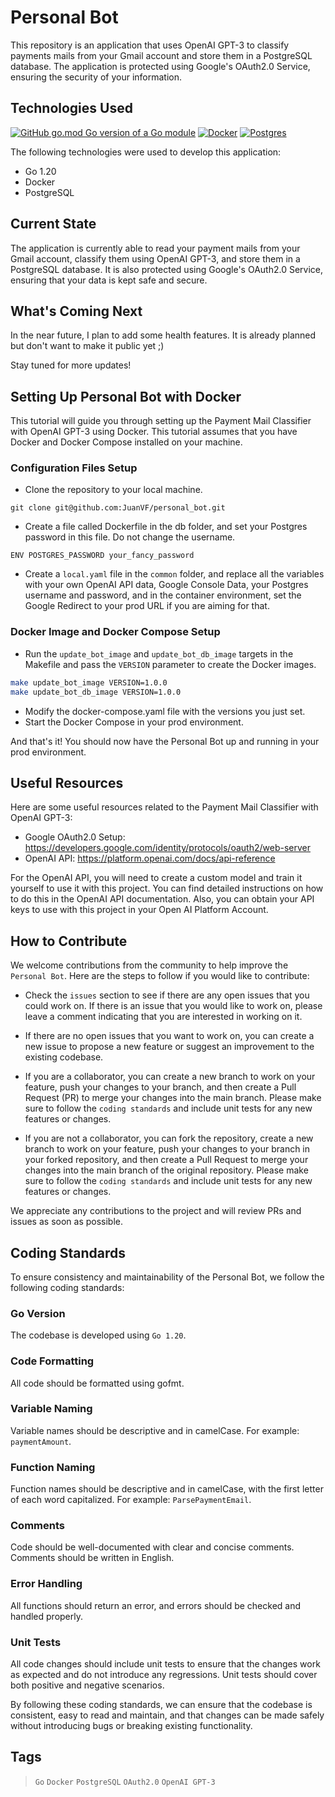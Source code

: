 # Personal Bot

This repository is an application that uses OpenAI GPT-3 to classify payments mails from your Gmail account and store them in a PostgreSQL database. The application is protected using Google's OAuth2.0 Service, ensuring the security of your information.

## Technologies Used

[![GitHub go.mod Go version of a Go module](https://img.shields.io/badge/Go-00ADD8?style=for-the-badge&logo=go&logoColor=white)](https://img.shields.io/badge/Go-00ADD8?style=for-the-badge&logo=go&logoColor=white)
[![Docker](https://img.shields.io/badge/Docker-2CA5E0?style=for-the-badge&logo=docker&logoColor=white)](https://img.shields.io/badge/Docker-2CA5E0?style=for-the-badge&logo=docker&logoColor=white)
[![Postgres](https://img.shields.io/badge/PostgreSQL-316192?style=for-the-badge&logo=postgresql&logoColor=white)](https://img.shields.io/badge/PostgreSQL-316192?style=for-the-badge&logo=postgresql&logoColor=white)

The following technologies were used to develop this application:

- Go 1.20
- Docker
- PostgreSQL

## Current State

The application is currently able to read your payment mails from your Gmail account, classify them using OpenAI GPT-3, and store them in a PostgreSQL database. It is also protected using Google's OAuth2.0 Service, ensuring that your data is kept safe and secure.

## What's Coming Next

In the near future, I plan to add some health features. It is already planned but don't want to make it public yet ;\)

Stay tuned for more updates!

## Setting Up Personal Bot with Docker

This tutorial will guide you through setting up the Payment Mail Classifier with OpenAI GPT-3 using Docker. This tutorial assumes that you have Docker and Docker Compose installed on your machine.

### Configuration Files Setup

- Clone the repository to your local machine.

`git clone git@github.com:JuanVF/personal_bot.git`

- Create a file called Dockerfile in the db folder, and set your Postgres password in this file. Do not change the username.

```docker
ENV POSTGRES_PASSWORD your_fancy_password
```

- Create a `local.yaml` file in the `common` folder, and replace all the variables with your own OpenAI API data, Google Console Data, your Postgres username and password, and in the container environment, set the Google Redirect to your prod URL if you are aiming for that.

### Docker Image and Docker Compose Setup

- Run the `update_bot_image` and `update_bot_db_image` targets in the Makefile and pass the `VERSION` parameter to create the Docker images.

```bash
make update_bot_image VERSION=1.0.0
make update_bot_db_image VERSION=1.0.0
```

- Modify the docker-compose.yaml file with the versions you just set.
- Start the Docker Compose in your prod environment.

And that's it! You should now have the Personal Bot up and running in your prod environment.

## Useful Resources

Here are some useful resources related to the Payment Mail Classifier with OpenAI GPT-3:

- Google OAuth2.0 Setup: https://developers.google.com/identity/protocols/oauth2/web-server
- OpenAI API: https://platform.openai.com/docs/api-reference

For the OpenAI API, you will need to create a custom model and train it yourself to use it with this project. You can find detailed instructions on how to do this in the OpenAI API documentation. Also, you can obtain your API keys to use with this project in your Open AI Platform Account.

## How to Contribute

We welcome contributions from the community to help improve the `Personal Bot`. Here are the steps to follow if you would like to contribute:

- Check the `issues` section to see if there are any open issues that you could work on. If there is an issue that you would like to work on, please leave a comment indicating that you are interested in working on it.

- If there are no open issues that you want to work on, you can create a new issue to propose a new feature or suggest an improvement to the existing codebase.

- If you are a collaborator, you can create a new branch to work on your feature, push your changes to your branch, and then create a Pull Request (PR) to merge your changes into the main branch. Please make sure to follow the `coding standards` and include unit tests for any new features or changes.

- If you are not a collaborator, you can fork the repository, create a new branch to work on your feature, push your changes to your branch in your forked repository, and then create a Pull Request to merge your changes into the main branch of the original repository. Please make sure to follow the `coding standards` and include unit tests for any new features or changes.

We appreciate any contributions to the project and will review PRs and issues as soon as possible.

## Coding Standards

To ensure consistency and maintainability of the Personal Bot, we follow the following coding standards:

### Go Version

The codebase is developed using `Go 1.20`.

### Code Formatting

All code should be formatted using gofmt.

### Variable Naming

Variable names should be descriptive and in camelCase. For example: `paymentAmount`.

### Function Naming

Function names should be descriptive and in camelCase, with the first letter of each word capitalized. For example: `ParsePaymentEmail`.

### Comments

Code should be well-documented with clear and concise comments. Comments should be written in English.

### Error Handling

All functions should return an error, and errors should be checked and handled properly.

### Unit Tests

All code changes should include unit tests to ensure that the changes work as expected and do not introduce any regressions. Unit tests should cover both positive and negative scenarios.

By following these coding standards, we can ensure that the codebase is consistent, easy to read and maintain, and that changes can be made safely without introducing bugs or breaking existing functionality.

## Tags

> `Go` `Docker` `PostgreSQL` `OAuth2.0` `OpenAI GPT-3`
